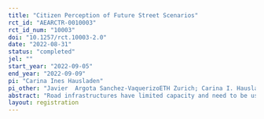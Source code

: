 ```yaml
---
title: "Citizen Perception of Future Street Scenarios"
rct_id: "AEARCTR-0010003"
rct_id_num: "10003"
doi: "10.1257/rct.10003-2.0"
date: "2022-08-31"
status: "completed"
jel: ""
start_year: "2022-09-05"
end_year: "2022-09-09"
pi: "Carina Ines Hausladen"
pi_other: "Javier  Argota Sanchez-VaquerizoETH Zurich; Carina I. HausladenETH Zurich"
abstract: "Road infrastructures have limited capacity and need to be used more sustainably in the future, satisfying diverse and variable demands. We, therefore, explore the concept of adaptive infrastructures and flexible usage patterns of roads. For this purpose, we have created various scenarios in computer simulations, which have then been explored by experimental subjects in a three-dimensional virtual reality setting using VR glasses. Based on their feedback, we assess what scenarios are more or less promising for the future organisation of urban mobility."
layout: registration
---
```


